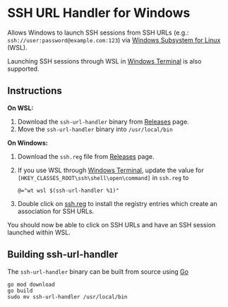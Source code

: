 # SSH URL Handler for Windows

Allows Windows to launch SSH sessions from SSH URLs (e.g.: `ssh://user:password@example.com:123`) via [Windows Subsystem for Linux](https://docs.microsoft.com/en-us/windows/wsl/about) (WSL).

Launching SSH sessions through WSL in [Windows Terminal](https://github.com/microsoft/terminal) is also supported.

## Instructions

**On WSL:**

1. Download the `ssh-url-handler` binary from [Releases](https://github.com/leonseng/windows-ssh-url-handler/releases) page.
1. Move the `ssh-url-handler` binary into `/usr/local/bin`

**On Windows:**

1. Download the `ssh.reg` file from [Releases](https://github.com/leonseng/windows-ssh-url-handler/releases) page.
1. If you use WSL through [Windows Terminal](https://github.com/microsoft/terminal), update the value for `[HKEY_CLASSES_ROOT\ssh\shell\open\command]` in `ssh.reg` to

    `@="wt wsl $(ssh-url-handler %1)"`

1. Double click on [ssh.reg](./ssh.reg) to install the registry entries which create an association for SSH URLs.

You should now be able to click on SSH URLs and have an SSH session launched within WSL.

## Building ssh-url-handler

The `ssh-url-handler` binary can be built from source using [Go](https://golang.org/)
```
go mod download
go build
sudo mv ssh-url-handler /usr/local/bin
```
